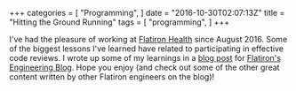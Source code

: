 +++
categories = [
  "Programming",
]
date = "2016-10-30T02:07:13Z"
title = "Hitting the Ground Running"
tags = [
  "programming",
]
+++

I've had the pleasure of working at [Flatiron Health](https://www.flatiron.com/)
since August 2016. Some of the biggest lessons I've learned have related to
participating in effective code reviews. I wrote up some of my learnings in a
[blog post](http://flatiron.engineering/culture/2016/10/25/hitting-the-ground-running.html)
for [Flatiron's Engineering Blog](http://flatiron.engineering/). Hope you enjoy
(and check out some of the other great content written by other Flatiron
engineers on the blog)!
